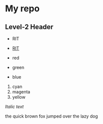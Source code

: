 # My repo

## Level-2 Header

- RIT
- [RIT](https://www.rit.edu/)

- red
- green
- blue

1. cyan
2. magenta
3. yellow

*Italic text*


the quick brown fox jumped over the lazy dog
